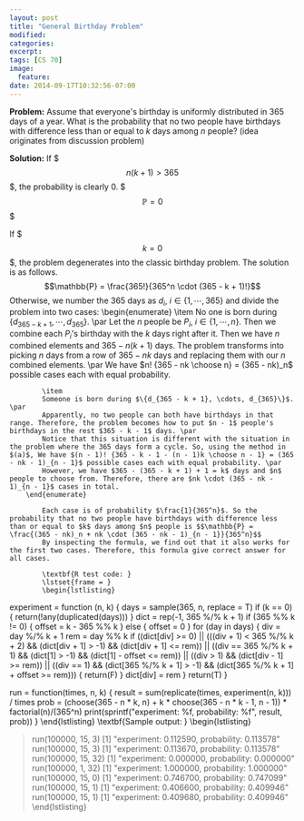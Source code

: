 ```yaml
---
layout: post
title: "General Birthday Problem"
modified:
categories: 
excerpt:
tags: [CS 70]
image:
  feature:
date: 2014-09-17T10:32:56-07:00
---
```


**Problem:**
Assume that everyone's birthday is uniformly distributed in 365 days of a year. What is the probability that no two people have birthdays with difference less than or equal to $k$ days among $n$ people? (idea originates from discussion problem)
        
**Solution:**
If $$$n(k + 1) > 365$$$, the probability is clearly 0. $$$\mathbb{P} = 0$$$
        
If $$$k = 0$$$, the problem degenerates into the classic birthday problem. The solution is as follows. $$\mathbb{P} = \frac{365!}{365^n \cdot (365 - k + 1)!}$$
        Otherwise, we number the 365 days as $d_i$, $i \in \{1, \cdots, 365\}$ and divide the problem into two cases:
        \begin{enumerate}
            \item
            No one is born during $\{d_{365-k+1}, \cdots, d_{365}\}$. \par
            Let the $n$ people be $P_i$, $i \in \{1, \cdots, n\}$. Then we combine each $P_i$'s birthday with the $k$ days right after it. Then we have $n$ combined elements and $365 - n(k + 1)$ days. The problem transforms into picking $n$ days from a row of $365 - nk$ days and replacing them with our $n$ combined elements. \par
            We have $n! {365 - nk \choose n} = (365 - nk)_n$ possible cases each with equal probability.

            \item
            Someone is born during $\{d_{365 - k + 1}, \cdots, d_{365}\}$. \par
            Apparently, no two people can both have birthdays in that range. Therefore, the problem becomes how to put $n - 1$ people's birthdays in the rest $365 - k - 1$ days. \par
            Notice that this situation is different with the situation in the problem where the 365 days form a cycle. So, using the method in $(a)$, We have $(n - 1)! {365 - k - 1 - (n - 1)k \choose n - 1} = (365 - nk - 1)_{n - 1}$ possible cases each with equal probability. \par
            However, we have $365 - (365 - k + 1) + 1 = k$ days and $n$ people to choose from. Therefore, there are $nk \cdot (365 - nk - 1)_{n - 1}$ cases in total.
        \end{enumerate}

            Each case is of probability $\frac{1}{365^n}$. So the probability that no two people have birthdays with difference less than or equal to $k$ days among $n$ people is $$\mathbb{P} = \frac{(365 - nk)_n + nk \cdot (365 - nk - 1)_{n - 1}}{365^n}$$
            By inspecting the formula, we find out that it also works for the first two cases. Therefore, this formula give correct answer for all cases.

            \textbf{R test code: }
            \lstset{frame = }
            \begin{lstlisting}
experiment = function (n, k) {
    days = sample(365, n, replace = T)
    if (k == 0) {
        return(!any(duplicated(days)))
    }
    dict = rep(-1, 365 %/% k + 1)
    if (365 %% k != 0) {
        offset = k - 365 %% k
    } else {
        offset = 0
    }
    for (day in days) {
        div = day %/% k + 1
        rem = day %% k
        if ((dict[div] >= 0) ||
            (((div + 1) < 365 %/% k + 2) && (dict[div + 1] > -1) && (dict[div + 1] <= rem)) ||
            ((div == 365 %/% k + 1) && (dict[1] > -1) && (dict[1] - offset <= rem)) ||
            ((div > 1) && (dict[div - 1] >= rem)) ||
            ((div == 1) && (dict[365 %/% k + 1] > -1) && (dict[365 %/% k + 1] + offset >= rem))) {
            return(F)
        }
        dict[div] = rem
    }
    return(T)
}

run = function(times, n, k) {
    result = sum(replicate(times, experiment(n, k))) / times
    prob = (choose(365 - n * k, n) + k * choose(365 - n * k - 1, n - 1)) * factorial(n)/(365^n)
    print(sprintf("experiment: %f, probability: %f", result, prob))
}
            \end{lstlisting}
            \textbf{Sample output: }
            \begin{lstlisting}
> run(100000, 15, 3)
[1] "experiment: 0.112590, probability: 0.113578"
> run(100000, 15, 3)
[1] "experiment: 0.113670, probability: 0.113578"
> run(100000, 15, 32)
[1] "experiment: 0.000000, probability: 0.000000"
> run(100000, 1, 32)
[1] "experiment: 1.000000, probability: 1.000000"
> run(100000, 15, 0)
[1] "experiment: 0.746700, probability: 0.747099"
> run(100000, 15, 1)
[1] "experiment: 0.406600, probability: 0.409946"
> run(100000, 15, 1)
[1] "experiment: 0.409680, probability: 0.409946"
            \end{lstlisting}